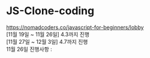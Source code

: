 # JS-Clone-coding

 https://nomadcoders.co/javascript-for-beginners/lobby<br>
[11월 19일 ~ 11월 26일] 4.3까지 진행<br>
[11월 27일 ~ 12월 3일] 4.7까지 진행<br>
11월 26일 진행사항 : 

